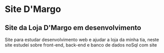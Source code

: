 # Site D'Margo

## Site da Loja D'Margo em desenvolvimento

Site para estudar desenvolvimento web e ajudar a loja da minha tia, neste site estudei sobre front-end, back-end e banco de dados noSql com site
